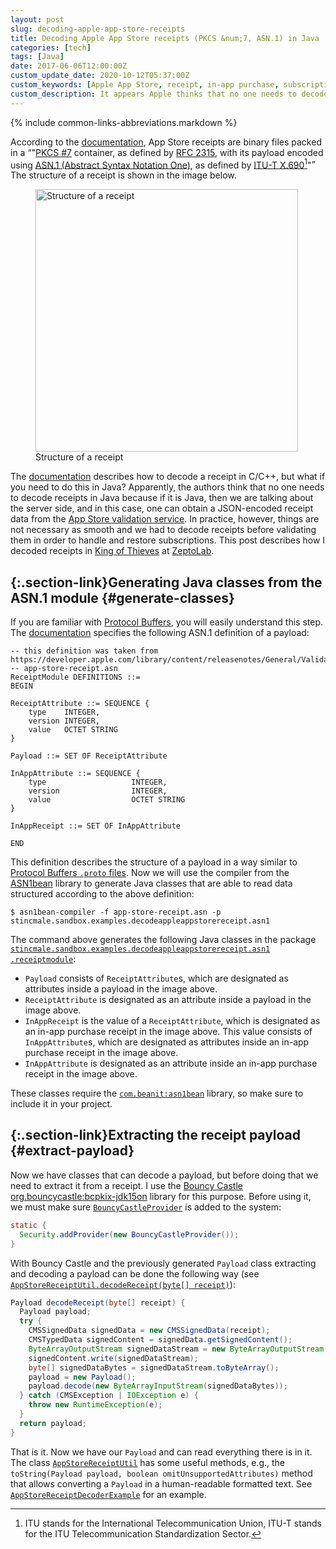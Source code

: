 ```yaml
---
layout: post
slug: decoding-apple-app-store-receipts
title: Decoding Apple App Store receipts (PKCS &num;7, ASN.1) in Java
categories: [tech]
tags: [Java]
date: 2017-06-06T12:00:00Z
custom_update_date: 2020-10-12T05:37:00Z
custom_keywords: [Apple App Store, receipt, in-app purchase, subscription, decode, PKCS &num;7, ASN.1]
custom_description: It appears Apple thinks that no one needs to decode receipts on the server side. In practice, however, things are not necessary as smooth and we had to decode receipts before validating them in order to handle and restore subscriptions. This post describes how to do this in Java.
---
```

{% include common-links-abbreviations.markdown %}

According to the [documentation](https://developer.apple.com/library/content/releasenotes/General/ValidateAppStoreReceipt/Chapters/ValidateLocally.html),
App Store receipts are binary files packed in a
<q>"[PKCS #7](https://www.rfc-editor.org/rfc/rfc2315) container,
as defined by [RFC 2315](https://www.rfc-editor.org/rfc/rfc2315),
with its payload encoded using [ASN.1 (Abstract Syntax Notation One)](http://www.itu.int/en/ITU-T/asn1/Pages/introduction.aspx),
as defined by [ITU-T X.690](http://handle.itu.int/11.1002/1000/12483)[^1]"</q>
The structure of a receipt is shown in the image below.

<figure>
  <img src="{% link /assets/img/blog/decoding-apple-app-store-receipts/receipt-structure.png %}" alt="Structure of a receipt" style="width: 30em; height: auto;">
  <figcaption>Structure of a receipt</figcaption>
</figure>

The [documentation](https://developer.apple.com/library/content/releasenotes/General/ValidateAppStoreReceipt/Chapters/ValidateLocally.html)
describes how to decode a receipt in C/C++, but what if you need to do this in Java?
Apparently, the authors think that no one needs to decode receipts in Java because if it is Java,
then we are talking about the server side, and in this case, one can obtain a JSON-encoded receipt data from the
[App Store validation service](https://developer.apple.com/documentation/storekit/in-app_purchase/validating_receipts_with_the_app_store).
In practice, however, things are not necessary as smooth and we had to decode receipts before validating them in order to handle and restore subscriptions.
This post describes how I decoded receipts in [King of Thieves](http://www.kingofthieves.com/) at [ZeptoLab](https://www.zeptolab.com/).

## [](#generate-classes){:.section-link}Generating Java classes from the ASN.1 module {#generate-classes}
If you are familiar with [Protocol Buffers](https://developers.google.com/protocol-buffers/), you will easily understand this step.
The [documentation](https://developer.apple.com/library/content/releasenotes/General/ValidateAppStoreReceipt/Chapters/ValidateLocally.html)
specifies the following ASN.1 definition of a payload:

```
-- this definition was taken from https://developer.apple.com/library/content/releasenotes/General/ValidateAppStoreReceipt/Chapters/ValidateLocally.html
-- app-store-receipt.asn
ReceiptModule DEFINITIONS ::=
BEGIN

ReceiptAttribute ::= SEQUENCE {
    type    INTEGER,
    version INTEGER,
    value   OCTET STRING
}

Payload ::= SET OF ReceiptAttribute

InAppAttribute ::= SEQUENCE {
    type                   INTEGER,
    version                INTEGER,
    value                  OCTET STRING
}

InAppReceipt ::= SET OF InAppAttribute

END
```

This definition describes the structure of a payload in a way similar to [Protocol Buffers `.proto` files](https://developers.google.com/protocol-buffers/docs/proto3).
Now we will use the compiler from the [ASN1bean](https://www.beanit.com/asn1/) library to generate Java classes
that are able to read data structured according to the above definition:

```shell
$ asn1bean-compiler -f app-store-receipt.asn -p stincmale.sandbox.examples.decodeappleappstorereceipt.asn1
```

The command above generates the following Java classes in the package
[<code>stincmale<wbr>.sandbox<wbr>.examples<wbr>.decodeappleappstorereceipt<wbr>.asn1<wbr>.receiptmodule</code>](https://github.com/stIncMale/sandbox/tree/master/examples/src/main/java/stincmale/sandbox/examples/decodeappleappstorereceipt/asn1/receiptmodule):
* `Payload` consists of `ReceiptAttribute`s, which are designated as attributes inside a payload in the image above.
* `ReceiptAttribute` is designated as an attribute inside a payload in the image above.
* `InAppReceipt` is the value of a `ReceiptAttribute`, which is designated as an in-app purchase receipt in the image above.
This value consists of `InAppAttribute`s, which are designated as attributes inside an in-app purchase receipt in the image above.
* `InAppAttribute` is designated as an attribute inside an in-app purchase receipt in the image above.

These classes require the [`com.beanit:asn1bean`](https://search.maven.org/artifact/com.beanit/asn1bean) library,
so make sure to include it in your project.

## [](#extract-payload){:.section-link}Extracting the receipt payload {#extract-payload}
Now we have classes that can decode a payload, but before doing that we need to extract it from a receipt.
I use the [Bouncy Castle](https://www.bouncycastle.org/java.html)
[org.bouncycastle:bcpkix-jdk15on](https://search.maven.org/artifact/org.bouncycastle/bcpkix-jdk15on) library for this purpose.
Before using it, we must make sure
[`BouncyCastleProvider`](https://www.bouncycastle.org/docs/docs1.5on/org/bouncycastle/jce/provider/BouncyCastleProvider.html) is added to the system:

```java
static {
  Security.addProvider(new BouncyCastleProvider());
}
```

With Bouncy Castle and the previously generated `Payload` class extracting and decoding a payload can be done the following way
(see [`AppStoreReceiptUtil.decodeReceipt(byte[] receipt)`](https://github.com/stIncMale/sandbox/blob/master/examples/src/main/java/stincmale/sandbox/examples/decodeappleappstorereceipt/AppStoreReceiptUtil.java)):

```java
Payload decodeReceipt(byte[] receipt) {
  Payload payload;
  try {
    CMSSignedData signedData = new CMSSignedData(receipt);
    CMSTypedData signedContent = signedData.getSignedContent();
    ByteArrayOutputStream signedDataStream = new ByteArrayOutputStream();
    signedContent.write(signedDataStream);
    byte[] signedDataBytes = signedDataStream.toByteArray();
    payload = new Payload();
    payload.decode(new ByteArrayInputStream(signedDataBytes));
  } catch (CMSException | IOException e) {
    throw new RuntimeException(e);
  }
  return payload;
}
```

That is it. Now we have our `Payload` and can read everything there is in it.
The class [`AppStoreReceiptUtil`](https://github.com/stIncMale/sandbox/blob/master/examples/src/main/java/stincmale/sandbox/examples/decodeappleappstorereceipt/AppStoreReceiptUtil.java)
has some useful methods, e.g., the `toString(Payload payload, boolean omitUnsupportedAttributes)` method
that allows converting a `Payload` in a human-readable formatted text. See
[`AppStoreReceiptDecoderExample`](https://github.com/stIncMale/sandbox/blob/master/examples/src/main/java/stincmale/sandbox/examples/decodeappleappstorereceipt/AppStoreReceiptDecoderExample.java)
for an example.

[^1]: ITU stands for the International Telecommunication Union, ITU-T stands for the ITU Telecommunication Standardization Sector.
